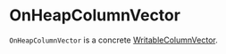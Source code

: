 # OnHeapColumnVector

`OnHeapColumnVector` is a concrete [WritableColumnVector](WritableColumnVector.md).

<!---
## Review Me
`OnHeapColumnVector` is <<creating-instance, created>> when:

* `OnHeapColumnVector` is requested to <<allocateColumns, allocate column vectors>> and <<reserveNewColumn, reserveNewColumn>>

* `OrcColumnarBatchReader` is requested to `initBatch`

=== [[allocateColumns]] Allocating Column Vectors -- `allocateColumns` Static Method

[source, java]
----
OnHeapColumnVector[] allocateColumns(int capacity, StructType schema) // <1>
OnHeapColumnVector[] allocateColumns(int capacity, StructField[] fields)
----
<1> Simply converts `StructType` to `StructField[]` and calls the other `allocateColumns`

`allocateColumns` creates an array of `OnHeapColumnVector` for every field (to hold `capacity` number of elements of the [data type](types/DataType.md) per field).

`allocateColumns` is used when:

* `AggregateHashMap` is created

* `InMemoryTableScanExec` is requested to InMemoryTableScanExec.md#createAndDecompressColumn[createAndDecompressColumn]

* `VectorizedParquetRecordReader` is requested to [initBatch](parquet/VectorizedParquetRecordReader.md#initBatch) (with `ON_HEAP` memory mode)

* `OrcColumnarBatchReader` is requested to `initBatch` (with `ON_HEAP` memory mode)

* `ColumnVectorUtils` is requested to convert an iterator of rows into a single `ColumnBatch` (aka `toBatch`)

## Creating Instance

`OnHeapColumnVector` takes the following when created:

* [[capacity]] Number of elements to hold in a vector (aka `capacity`)
* [[type]] [Data type](types/DataType.md) of the elements stored

When created, `OnHeapColumnVector` <<reserveInternal, reserveInternal>> (for the given <<capacity, capacity>>) and [reset](WritableColumnVector.md#reset).
-->
